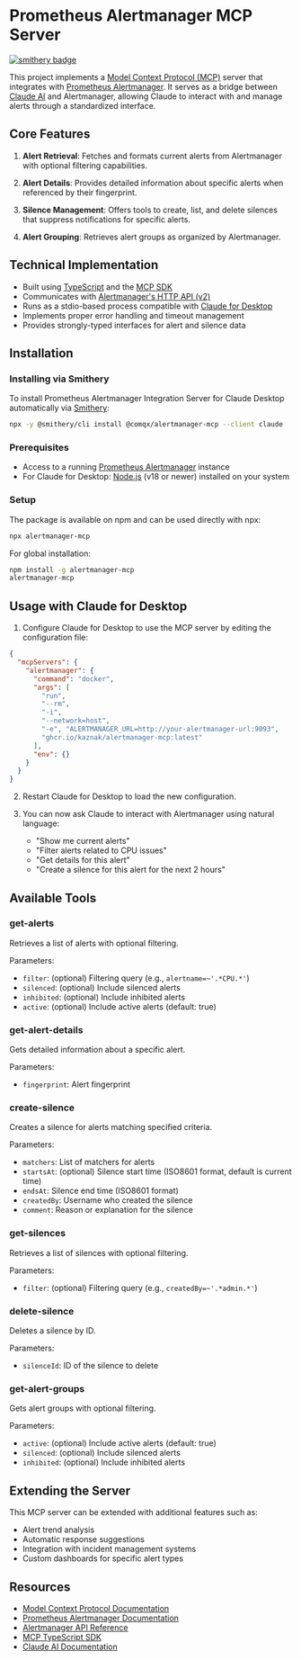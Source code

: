 # Prometheus Alertmanager MCP Server

[![smithery badge](https://smithery.ai/badge/@comqx/alertmanager-mcp)](https://smithery.ai/server/@comqx/alertmanager-mcp)

This project implements a [Model Context Protocol (MCP)](https://modelcontextprotocol.io/) server that integrates with [Prometheus Alertmanager](https://prometheus.io/docs/alerting/latest/alertmanager/). It serves as a bridge between [Claude AI](https://claude.ai/) and Alertmanager, allowing Claude to interact with and manage alerts through a standardized interface.

## Core Features

1. **Alert Retrieval**: Fetches and formats current alerts from Alertmanager with optional filtering capabilities.

2. **Alert Details**: Provides detailed information about specific alerts when referenced by their fingerprint.

3. **Silence Management**: Offers tools to create, list, and delete silences that suppress notifications for specific alerts.

4. **Alert Grouping**: Retrieves alert groups as organized by Alertmanager.

## Technical Implementation

- Built using [TypeScript](https://www.typescriptlang.org/) and the [MCP SDK](https://github.com/modelcontextprotocol/typescript-sdk)
- Communicates with [Alertmanager's HTTP API (v2)](https://prometheus.io/docs/alerting/latest/api/)
- Runs as a stdio-based process compatible with [Claude for Desktop](https://claude.ai/download)
- Implements proper error handling and timeout management
- Provides strongly-typed interfaces for alert and silence data

## Installation

### Installing via Smithery

To install Prometheus Alertmanager Integration Server for Claude Desktop automatically via [Smithery](https://smithery.ai/server/@comqx/alertmanager-mcp):

```bash
npx -y @smithery/cli install @comqx/alertmanager-mcp --client claude
```

### Prerequisites

- Access to a running [Prometheus Alertmanager](https://prometheus.io/docs/alerting/latest/configuration/) instance
- For Claude for Desktop: [Node.js](https://nodejs.org/) (v18 or newer) installed on your system

### Setup

The package is available on npm and can be used directly with npx:

```bash
npx alertmanager-mcp
```

For global installation:

```bash
npm install -g alertmanager-mcp
alertmanager-mcp
```

## Usage with Claude for Desktop

1. Configure Claude for Desktop to use the MCP server by editing the configuration file:
  ```json
  {
    "mcpServers": {
      "alertmanager": {
        "command": "docker",
        "args": [
          "run",
          "--rm",
          "-i",
          "--network=host",
          "-e", "ALERTMANAGER_URL=http://your-alertmanager-url:9093",
          "ghcr.io/kaznak/alertmanager-mcp:latest"
        ],
        "env": {}
      }
    }
  }
  ```

2. Restart Claude for Desktop to load the new configuration.

3. You can now ask Claude to interact with Alertmanager using natural language:
   - "Show me current alerts"
   - "Filter alerts related to CPU issues"
   - "Get details for this alert"
   - "Create a silence for this alert for the next 2 hours"

## Available Tools

### get-alerts

Retrieves a list of alerts with optional filtering.

Parameters:
- `filter`: (optional) Filtering query (e.g., `alertname=~'.*CPU.*'`)
- `silenced`: (optional) Include silenced alerts
- `inhibited`: (optional) Include inhibited alerts
- `active`: (optional) Include active alerts (default: true)

### get-alert-details

Gets detailed information about a specific alert.

Parameters:
- `fingerprint`: Alert fingerprint

### create-silence

Creates a silence for alerts matching specified criteria.

Parameters:
- `matchers`: List of matchers for alerts
- `startsAt`: (optional) Silence start time (ISO8601 format, default is current time)
- `endsAt`: Silence end time (ISO8601 format)
- `createdBy`: Username who created the silence
- `comment`: Reason or explanation for the silence

### get-silences

Retrieves a list of silences with optional filtering.

Parameters:
- `filter`: (optional) Filtering query (e.g., `createdBy=~'.*admin.*'`)

### delete-silence

Deletes a silence by ID.

Parameters:
- `silenceId`: ID of the silence to delete

### get-alert-groups

Gets alert groups with optional filtering.

Parameters:
- `active`: (optional) Include active alerts (default: true)
- `silenced`: (optional) Include silenced alerts
- `inhibited`: (optional) Include inhibited alerts

## Extending the Server

This MCP server can be extended with additional features such as:

- Alert trend analysis
- Automatic response suggestions
- Integration with incident management systems
- Custom dashboards for specific alert types

## Resources

- [Model Context Protocol Documentation](https://modelcontextprotocol.io/docs/concepts/architecture)
- [Prometheus Alertmanager Documentation](https://prometheus.io/docs/alerting/latest/alertmanager/)
- [Alertmanager API Reference](https://prometheus.io/docs/alerting/latest/api/)
- [MCP TypeScript SDK](https://github.com/modelcontextprotocol/typescript-sdk)
- [Claude AI Documentation](https://docs.anthropic.com/claude/)
